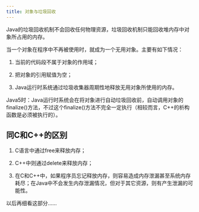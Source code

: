 ```yaml
---
title: 对象与垃圾回收
---
```


Java的垃圾回收机制不会回收任何物理资源，垃圾回收机制只能回收堆内存中对象所占用的内存。

当一个对象在程序中不再被使用时，就成为一个无用对象。主要有如下情况：

1. 当前的代码段不属于对象的作用域；

2. 把对象的引用赋值为空；

3. Java运行时系统通过垃圾收集器周期性地释放无用对象所使用的内存。

Java5时：Java运行时系统会在将对象进行自动垃圾回收前，自动调用对象的finalize()方法，不过这个finalize()方法不完全一定执行（相较而言，C++的析构函数是必须被执行的）。

## 同C和C++的区别

1. C语言中通过free来释放内存；

2. C++中则通过delete来释放内存；

3. 在C和C++中，如果程序员忘记释放内存，则容易造成内存泄漏甚至系统内存耗尽；在Java中不会发生内存泄漏情况，但对于其它资源，则有产生泄漏的可能性。

以后再细看这部分……

